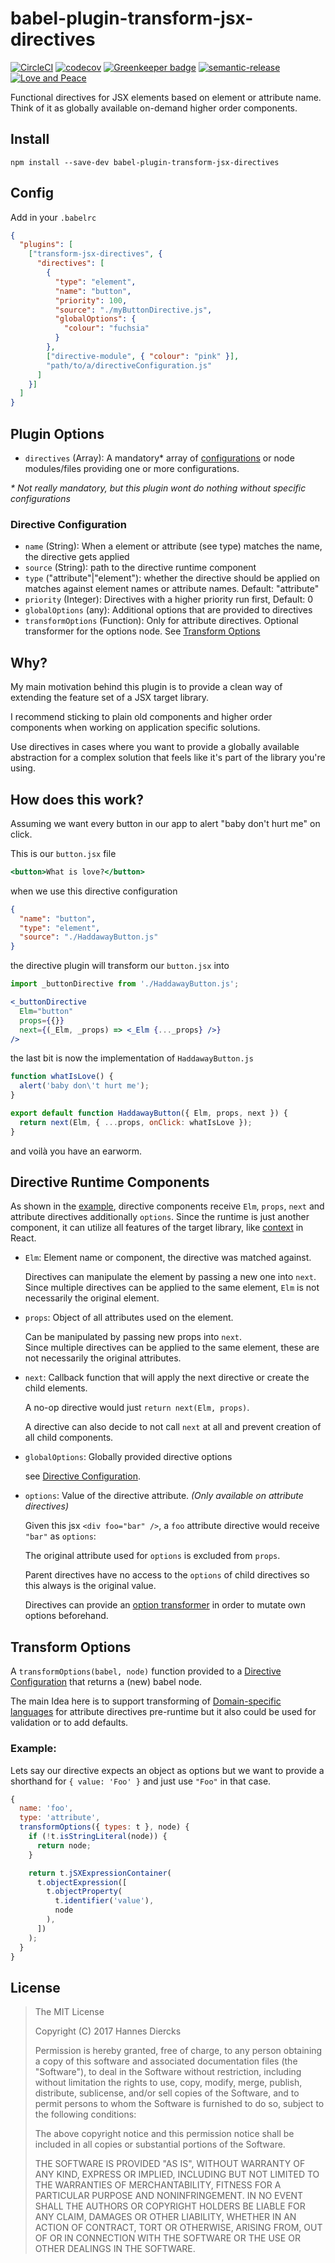 # babel-plugin-transform-jsx-directives

[![CircleCI](https://circleci.com/gh/Xiphe/babel-plugin-transform-jsx-directives/tree/master.svg?style=shield)](https://circleci.com/gh/Xiphe/babel-plugin-transform-jsx-directives/tree/master)
[![codecov](https://codecov.io/gh/Xiphe/babel-plugin-transform-jsx-directives/branch/master/graph/badge.svg)](https://codecov.io/gh/Xiphe/babel-plugin-transform-jsx-directives)
[![Greenkeeper badge](https://badges.greenkeeper.io/Xiphe/babel-plugin-transform-jsx-directives.svg)](https://greenkeeper.io/)
[![semantic-release](https://img.shields.io/badge/%20%20%F0%9F%93%A6%F0%9F%9A%80-semantic--release-e10079.svg)](https://github.com/semantic-release/semantic-release)
[![Love and Peace](http://love-and-peace.github.io/love-and-peace/badges/base/v1.0.svg)](https://github.com/love-and-peace/love-and-peace/blob/master/versions/base/v1.0/en.md)

Functional directives for JSX elements based on element or attribute name.  
Think of it as globally available on-demand higher order components.

## Install

`npm install --save-dev babel-plugin-transform-jsx-directives`

## Config

Add in your `.babelrc`

```json
{
  "plugins": [
    ["transform-jsx-directives", {
      "directives": [
        {
          "type": "element",
          "name": "button",
          "priority": 100,
          "source": "./myButtonDirective.js",
          "globalOptions": {
            "colour": "fuchsia"
          }
        },
        ["directive-module", { "colour": "pink" }],
        "path/to/a/directiveConfiguration.js"
      ]
    }]
  ]
}
```

## Plugin Options

 - `directives` (Array): A mandatory* array of [configurations](#directive-configuration)
   or node modules/files providing one or more configurations.

_* Not really mandatory, but this plugin wont do nothing without specific configurations_

### Directive Configuration

 - `name` (String): When a element or attribute (see type) matches the name,
   the directive gets applied
 - `source` (String): path to the directive runtime component
 - `type` ("attribute"|"element"): whether the directive should be applied
   on matches against element names or attribute names. Default: "attribute"
 - `priority` (Integer): Directives with a higher priority run first, Default: 0
 - `globalOptions` (any): Additional options that are provided to directives
 - `transformOptions` (Function): Only for attribute directives. Optional transformer
   for the options node. See [Transform Options](#transform-options)


## Why?

My main motivation behind this plugin is to provide a clean way of 
extending the feature set of a JSX target library.

I recommend sticking to plain old components and higher order components
when working on application specific solutions.

Use directives in cases where you want to provide a globally available
abstraction for a complex solution that feels like it's part of the 
library you're using.


## How does this work?

Assuming we want every button in our app to alert "baby don't hurt me" on click.

This is our `button.jsx` file

```jsx
<button>What is love?</button>
```

when we use this directive configuration

```json
{
  "name": "button",
  "type": "element",
  "source": "./HaddawayButton.js"
}
```

the directive plugin will transform our `button.jsx` into

```jsx
import _buttonDirective from './HaddawayButton.js';

<_buttonDirective
  Elm="button"
  props={{}}
  next={(_Elm, _props) => <_Elm {..._props} />}
/>
```

the last bit is now the implementation of `HaddawayButton.js`

```jsx
function whatIsLove() {
  alert('baby don\'t hurt me');
}

export default function HaddawayButton({ Elm, props, next }) {
  return next(Elm, { ...props, onClick: whatIsLove });
} 
```

and voilà you have an earworm.



## Directive Runtime Components

As shown in the [example](#How–does–this-work), directive components
receive `Elm`, `props`, `next` and attribute directives additionally `options`.
Since the runtime is just another component, it can utilize all features of the
target library, like [context](https://facebook.github.io/react/docs/context.html) in React.

- `Elm`: Element name or component, the directive was matched against.

  Directives can manipulate the element by passing a new one into `next`.   
  Since multiple directives can be applied to the same element, `Elm` is not necessarily
  the original element.

- `props`: Object of all attributes used on the element.

  Can be manipulated by passing new props into `next`.  
  Since multiple directives can be applied to the same element, these are not necessarily
  the original attributes.

- `next`: Callback function that will apply the next directive or create the child elements.

  A no-op directive would just `return next(Elm, props)`.  

  A directive can also decide to not call `next` at all and prevent creation
  of all child components.

- `globalOptions`: Globally provided directive options

  see [Directive Configuration](#directive-configuration).

- `options`: Value of the directive attribute. _(Only available on attribute directives)_

  Given this jsx `<div foo="bar" />`, a `foo` attribute directive would receive
  `"bar"` as `options`:

  The original attribute used for `options` is excluded from `props`.

  Parent directives have no access to the `options` of child directives
  so this always is the original value.

  Directives can provide an [option transformer](#transform-options) in order to
  mutate own options beforehand.


## Transform Options

A `transformOptions(babel, node)` function provided to a [Directive Configuration](#directive-configuration) that returns a (new) babel node.

The main Idea here is to support transforming of [Domain-specific languages](https://en.wikipedia.org/wiki/Domain-specific_language)
for attribute directives pre-runtime but it also could be used for validation or to add defaults.

### Example:

Lets say our directive expects an object as options but we want to provide a 
shorthand for `{ value: 'Foo' }` and just use `"Foo"` in that case.

```js
{
  name: 'foo',
  type: 'attribute',
  transformOptions({ types: t }, node) {
    if (!t.isStringLiteral(node)) {
      return node;
    }

    return t.jSXExpressionContainer(
      t.objectExpression([
        t.objectProperty(
          t.identifier('value'),
          node
        ),
      ])
    );
  }
}
```


License
-------

> The MIT License
> 
> Copyright (C) 2017 Hannes Diercks
>
> Permission is hereby granted, free of charge, to any person obtaining a copy of
> this software and associated documentation files (the "Software"), to deal in
> the Software without restriction, including without limitation the rights to
> use, copy, modify, merge, publish, distribute, sublicense, and/or sell copies
> of the Software, and to permit persons to whom the Software is furnished to do
> so, subject to the following conditions:
>
> The above copyright notice and this permission notice shall be included in all
> copies or substantial portions of the Software.
>
> THE SOFTWARE IS PROVIDED "AS IS", WITHOUT WARRANTY OF ANY KIND, EXPRESS OR
> IMPLIED, INCLUDING BUT NOT LIMITED TO THE WARRANTIES OF MERCHANTABILITY, FITNESS
> FOR A PARTICULAR PURPOSE AND NONINFRINGEMENT. IN NO EVENT SHALL THE AUTHORS OR
> COPYRIGHT HOLDERS BE LIABLE FOR ANY CLAIM, DAMAGES OR OTHER LIABILITY, WHETHER
> IN AN ACTION OF CONTRACT, TORT OR OTHERWISE, ARISING FROM, OUT OF OR IN
> CONNECTION WITH THE SOFTWARE OR THE USE OR OTHER DEALINGS IN THE SOFTWARE.
